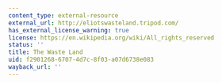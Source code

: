 ```yaml
---
content_type: external-resource
external_url: http://eliotswasteland.tripod.com/
has_external_license_warning: true
license: https://en.wikipedia.org/wiki/All_rights_reserved
status: ''
title: The Waste Land
uid: f2901268-6707-4d7c-8f03-a07d6738e083
wayback_url: ''
---
```

